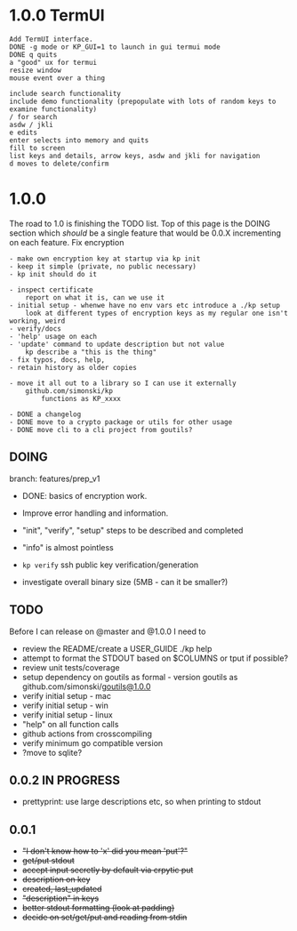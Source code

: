 # 1.0.0 TermUI

    Add TermUI interface.
    DONE -g mode or KP_GUI=1 to launch in gui termui mode
    DONE q quits
    a "good" ux for termui
    resize window
    mouse event over a thing
    
    include search functionality
    include demo functionality (prepopulate with lots of random keys to examine functionality)
    / for search
    asdw / jkli
    e edits
    enter selects into memory and quits
    fill to screen
    list keys and details, arrow keys, asdw and jkli for navigation
    d moves to delete/confirm

# 1.0.0

The road to 1.0 is finishing the TODO list.  Top of this page is the DOING section which
*should* be a single feature that would be 0.0.X incrementing on each feature.
Fix encryption

    - make own encryption key at startup via kp init
    - keep it simple (private, no public necessary)
    - kp init should do it
            
    - inspect certificate
        report on what it is, can we use it
    - initial setup - whenwe have no env vars etc introduce a ./kp setup
        look at different types of encryption keys as my regular one isn't working, weird
    - verify/docs
    - 'help' usage on each
    - 'update' command to update description but not value
        kp describe a "this is the thing"
    - fix typos, docs, help, 
    - retain history as older copies

    - move it all out to a library so I can use it externally
        github.com/simonski/kp
            functions as KP_xxxx

    - DONE a changelog
    - DONE move to a crypto package or utils for other usage
    - DONE move cli to a cli project from goutils?

## DOING

branch: features/prep_v1

- DONE: basics of encryption work.
- Improve error handling and information.
- "init", "verify", "setup" steps to be described and completed
- "info" is almost pointless
- `kp verify` ssh public key verification/generation

- investigate overall binary size (5MB - can it be smaller?)

## TODO

Before I can release on @master and @1.0.0 I need to

- review the README/create a USER_GUIDE ./kp help
- attempt to format the STDOUT based on $COLUMNS or tput if possible?
- review unit tests/coverage
- setup dependency on goutils as formal - version goutils as github.com/simonski/goutils@1.0.0
- verify initial setup - mac
- verify initial setup - win
- verify initial setup - linux
- "help" on all function calls
- github actions from crosscompiling
- verify minimum go compatible version
- ?move to sqlite?

## 0.0.2  IN PROGRESS

- prettyprint: use large descriptions etc, so when printing to stdout

## 0.0.1

- ~~"I don't know how to 'x' did you mean 'put'?"~~
- ~~get/put stdout~~
- ~~accept input secretly by default via  crpytic put~~
- ~~description on key~~
- ~~created, last_updated~~
- ~~"description" in keys~~
- ~~better stdout formatting (look at padding)~~
- ~~decide on set/get/put and reading from stdin~~
